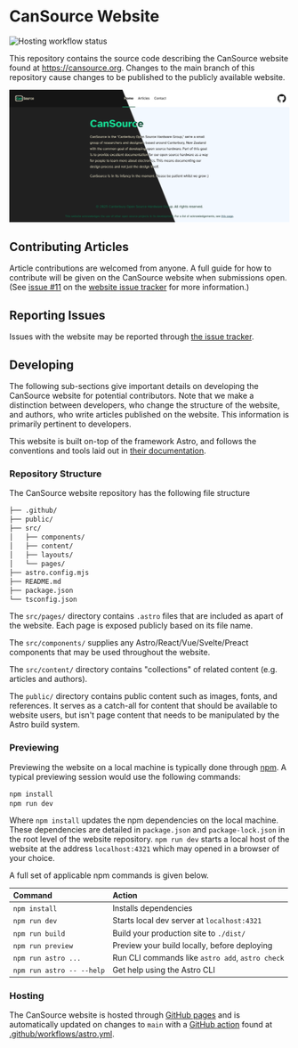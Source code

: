 # CanSource Website

![Hosting workflow status](https://github.com/CanSource/website/actions/workflows/astro.yml/badge.svg)

This repository contains the source code describing the CanSource website found at 
https://cansource.org. Changes to the main branch of this repository cause changes to be published
to the publicly available website.

![Website preview in dark and light modes](./docs/readme_hero_image.png)


## Contributing Articles

Article contributions are welcomed from anyone. A full guide for how to contribute will be given on
the CanSource website when submissions open. (See [issue #11](https://github.com/CanSource/website/issues/11)
on the [website issue tracker](https://github.com/CanSource/website/issues) for more information.)


## Reporting Issues

Issues with the website may be reported through [the issue tracker](https://github.com/CanSource/website/issues).


## Developing

The following sub-sections give important details on developing the CanSource website for potential
contributors. Note that we make a distinction between developers, who change the structure of the
website, and authors, who write articles published on the website. This information is primarily
pertinent to developers.

This website is built on-top of the framework Astro, and follows the conventions and tools laid out
in [their documentation](https://docs.astro.build).

### Repository Structure

The CanSource website repository has the following file structure

```text
├── .github/
├── public/
├── src/
│   ├── components/
│   ├── content/
│   ├── layouts/
│   └── pages/
├── astro.config.mjs
├── README.md
├── package.json
└── tsconfig.json
```

The `src/pages/` directory contains `.astro` files that are included as apart of the website. Each 
page is exposed publicly based on its file name.

The `src/components/` supplies any Astro/React/Vue/Svelte/Preact components that may be used 
throughout the website.

The `src/content/` directory contains "collections" of related content (e.g. articles and authors).

The `public/` directory contains public content such as images, fonts, and references. It serves as
a catch-all for content that should be available to website users, but isn't page content that needs
to be manipulated by the Astro build system.


### Previewing

Previewing the website on a local machine is typically done through [npm](https://www.npmjs.com/). A 
typical previewing session would use the following commands:

```bash
npm install
npm run dev
```

Where `npm install` updates the npm dependencies on the local machine. These dependencies are
detailed in `package.json` and `package-lock.json` in the root level of the website repository. 
`npm run dev` starts a local host of the website at the address `localhost:4321` which may opened
in a browser of your choice.

A full set of applicable npm commands is given below.

| Command                   | Action                                           |
| :------------------------ | :----------------------------------------------- |
| `npm install`             | Installs dependencies                            |
| `npm run dev`             | Starts local dev server at `localhost:4321`      |
| `npm run build`           | Build your production site to `./dist/`          |
| `npm run preview`         | Preview your build locally, before deploying     |
| `npm run astro ...`       | Run CLI commands like `astro add`, `astro check` |
| `npm run astro -- --help` | Get help using the Astro CLI                     |


### Hosting

The CanSource website is hosted through [GitHub pages](https://pages.github.com/) and is 
automatically updated on changes to `main` with a [GitHub action](https://github.com/features/actions)
found at [.github/workflows/astro.yml](./.github/workflows/astro.yml).